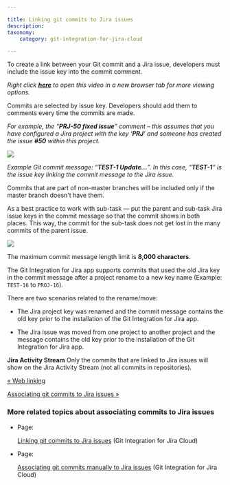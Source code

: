 ```yaml
---

title: Linking git commits to Jira issues
description:
taxonomy:
    category: git-integration-for-jira-cloud

---
```

To create a link between your Git commit and a Jira issue, developers must include the issue key into the commit comment.

_Right click_ [_**here**_](https://bigbrassband.wistia.com/medias/qmumdo048n) _to open this video in a new browser tab for more viewing options._


Commits are selected by issue key. Developers should add them to comments every time the commits are made.

_For example, the “**PRJ-50 fixed issue**” comment – this assumes that you have configured a Jira project with the key ‘**PRJ**’ and someone has created the issue **#50** within this project._

![](https://bigbrassband.atlassian.net/wiki/download/thumbnails/1923025229/gitcloud-git-commits-commits-info.png?version=2&modificationDate=1634642210752&cacheVersion=1&api=v2&width=680&height=309)

_Example Git commit message: “**TEST-1 Update…**”._
_In this case, “**TEST-1**” is the issue key linking the commit message to the Jira issue._

Commits that are part of non-master branches will be included only if the master branch doesn't have them.


As a best practice to work with sub-task — put the parent and sub-task Jira issue keys in the commit message so that the commit shows in both places. This way, the commit for the sub-task does not get lost in the many commits of the parent issue.

![](https://bigbrassband.atlassian.net/wiki/download/thumbnails/1923025229/gitcloud-git-commit-commit-sel-subtask.png?version=1&modificationDate=1634643954720&cacheVersion=1&api=v2&width=680&height=164)

The maximum commit message length limit is **8,000 characters**.


The Git Integration for Jira app supports commits that used the old Jira key in the commit message after a project rename to a new key name (Example: `TEST-16` to `PROJ-16`).

There are two scenarios related to the rename/move:

*   The Jira project key was renamed and the commit message contains the old key prior to the installation of the Git Integration for Jira app.

*   The Jira issue was moved from one project to another project and the message contains the old key prior to the installation of the Git Integration for Jira app.


**Jira Activity Stream**
Only the commits that are linked to Jira issues will show on the Jira Activity Stream (not all commits in repositories).

[« Web linking](/wiki/spaces/GITCLOUD/pages/1923025184/Web+linking)

[Associating git commits to Jira issues »](/wiki/spaces/GITCLOUD/pages/1923025256/Associating+git+commits+manually+to+Jira+issues)

### More related topics about associating commits to Jira issues

*   Page:

    [Linking git commits to Jira issues](/wiki/spaces/GITCLOUD/pages/1923025229/Linking+git+commits+to+Jira+issues) (Git Integration for Jira Cloud)

*   Page:

    [Associating git commits manually to Jira issues](/wiki/spaces/GITCLOUD/pages/1923025256/Associating+git+commits+manually+to+Jira+issues) (Git Integration for Jira Cloud)